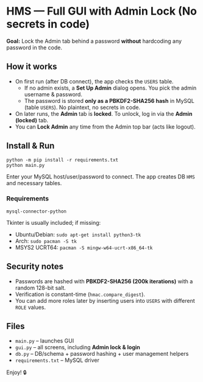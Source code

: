 # HMS — Full GUI with Admin Lock (No secrets in code)

**Goal:** Lock the Admin tab behind a password **without** hardcoding any password in the code.

## How it works
- On first run (after DB connect), the app checks the `USERS` table.
  - If no admin exists, a **Set Up Admin** dialog opens. You pick the admin username & password.
  - The password is stored **only as a PBKDF2-SHA256 hash** in MySQL (table `USERS`). No plaintext, no secrets in code.
- On later runs, the **Admin** tab is **locked**. To unlock, log in via the **Admin (locked)** tab.
- You can **Lock Admin** any time from the Admin top bar (acts like logout).

## Install & Run
```
python -m pip install -r requirements.txt
python main.py
```
Enter your MySQL host/user/password to connect. The app creates DB `HMS` and necessary tables.

### Requirements
```
mysql-connector-python
```
Tkinter is usually included; if missing:
- Ubuntu/Debian: `sudo apt-get install python3-tk`
- Arch: `sudo pacman -S tk`
- MSYS2 UCRT64: `pacman -S mingw-w64-ucrt-x86_64-tk`

## Security notes
- Passwords are hashed with **PBKDF2-SHA256 (200k iterations)** with a random 128-bit salt.
- Verification is constant-time (`hmac.compare_digest`).
- You can add more roles later by inserting users into `USERS` with different `ROLE` values.

## Files
- `main.py` – launches GUI
- `gui.py` – all screens, including **Admin lock & login**
- `db.py` – DB/schema + password hashing + user management helpers
- `requirements.txt` – MySQL driver

Enjoy! 🔒
